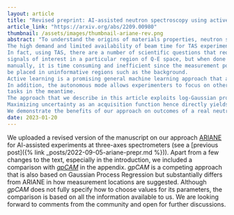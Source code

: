 ```yaml
---
layout: article
title: "Revised preprint: AI-assisted neutron spectroscopy using active learning with log-Gaussian processes"
article_link: "https://arxiv.org/abs/2209.00980"
thumbnail: /assets/images/thumbnail-ariane-rev.png
abstract: "To understand the origins of materials properties, neutron scattering experiments at three-axes spectrometers (TAS) investigate magnetic and lattice excitations in a sample by measuring intensity distributions in its momentum (Q) and energy (E) space.
The high demand and limited availability of beam time for TAS experiments however raise the natural question whether we can improve their efficiency or make better use of the experimenter's time.
In fact, using TAS, there are a number of scientific questions that require searching for
signals of interest in a particular region of Q-E space, but when done
manually, it is time consuming and inefficient since the measurement points may
be placed in uninformative regions such as the background.
Active learning is a promising general machine learning approach that allows to iteratively detect informative regions of signal autonomously, i.e., without human interference, thus avoiding unnecessary measurements and speeding up the experiment.
In addition, the autonomous mode allows experimenters to focus on other relevant
tasks in the meantime.
The approach that we describe in this article exploits log-Gaussian processes which, due to the logarithmic transformation, have the largest approximation uncertainties in regions of signal.
Maximizing uncertainty as an acquisition function hence directly yields locations for informative measurements.
We demonstrate the benefits of our approach on outcomes of a real neutron experiment at the thermal TAS EIGER (PSI) as well as on results of a benchmark in a synthetic setting including numerous different excitations."
date: 2023-01-20
---
```


We uploaded a revised version of the manuscript on our approach [ARIANE](https://jugit.fz-juelich.de/ainx/ariane) for AI-assisted experiments at three-axes spectrometers (see a [previous post]({% link _posts/2022-09-05-ariane-prepr.md %})).
Apart from a few changes to the text, especially in the introduction, we included a comparison with [_gpCAM_](https://gpcam.lbl.gov) in the appendix.
_gpCAM_ is a competing approach that is also based on Gaussian Process Regression but substantially differs from ARIANE in how measurement locations are suggested.
Although _gpCAM_ does not fully specify how to choose values for its parameters, the comparison is based on all the information available to us.
We are looking forward to comments from the community and open for further discussions.

